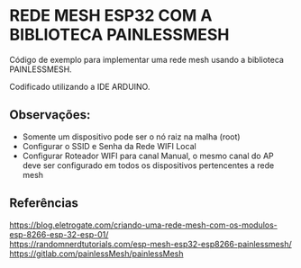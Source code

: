 
# REDE MESH ESP32 COM A BIBLIOTECA PAINLESSMESH 

Código de exemplo para implementar uma rede mesh usando a biblioteca PAINLESSMESH.

Codificado utilizando a IDE ARDUINO.

## Observações:
- Somente um dispositivo pode ser o nó raiz na malha (root)  
- Configurar o SSID e Senha da Rede WIFI Local
- Configurar Roteador WIFI para canal Manual, o mesmo canal do AP deve ser configurado em todos os dispositivos pertencentes a rede mesh

## Referências
https://blog.eletrogate.com/criando-uma-rede-mesh-com-os-modulos-esp-8266-esp-32-esp-01/  
https://randomnerdtutorials.com/esp-mesh-esp32-esp8266-painlessmesh/  
https://gitlab.com/painlessMesh/painlessMesh  

